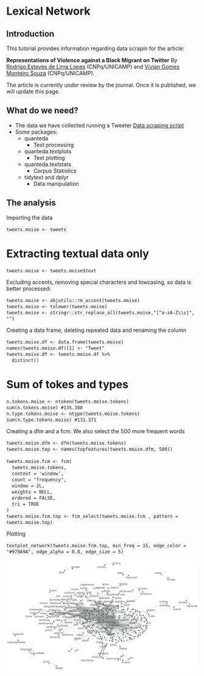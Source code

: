# Lexical Network

## Introduction

This tutorial provides information regarding data scrapin for the article:

**Representations of Violence against a Black Migrant on Twitter** By [Rodrigo Esteves de Lima Lopes](mailto:rll307@unicamp.br) (CNPq/UNICAMP) and [Vivian Gomes Monteiro Souza](mailto:viviangomesms@gmail.com) (CNPq/UNICAMP).

The article is currently under review by the journal. Once it is published, we will update this page.

## What do we need?

-   The data we have collected running a Tweeter [Data scraping script](01_DataScraping.md)
-   Some packages:
    -   quanteda
        -   Text processing
    -   quanteda.textplots
        -   Text plotting
    -   quanteda.textstats
        -   Corpus Statistics
    -   tidytext and dplyr
        -   Data manipulation

## The analysis

Importing the data

```         
tweets.moise <- tweets
```

# Extracting textual data only

```         
tweets.moise <- tweets.moise$text
```

Excluding accents, removing special characters and lowcasing, so data is better processed:

```         
tweets.moise <- abjutils::rm_accent(tweets.moise)
tweets.moise <- tolower(tweets.moise)
tweets.moise <- stringr::str_replace_all(tweets.moise,"[^a-zA-Z\\s]", "")
```

Creating a data frame, deleting repeated data and renaming the column

```         
tweets.moise.df <- data.frame(tweets.moise)
names(tweets.moise.df)[1] <- "Tweet"
tweets.moise.df <- tweets.moise.df %>%
  distinct()
```

# Sum of tokes and types

```         
n.tokens.moise <- ntoken(tweets.moise.tokens)
sum(n.tokens.moise) #135.388
n.type.tokens.moise <- ntype(tweets.moise.tokens)
sum(n.type.tokens.moise) #131.371
```

Creating a dfm and a fcm. We also select the 500 more frequent words

```         
tweets.moise.dfm <- dfm(tweets.moise.tokens)
tweets.moise.top <- names(topfeatures(tweets.moise.dfm, 500))

tweets.moise.fcm <- fcm(
  tweets.moise.tokens,
  context = 'window',
  count = "frequency",
  window = 2L,
  weights = NULL,
  ordered = FALSE,
  tri = TRUE
)
tweets.moise.fcm.top <- fcm_select(tweets.moise.fcm , pattern = tweets.moise.top)
```

Plotting

```         
textplot_network(tweets.moise.fcm.top, min_freq = 15, edge_color = "#979A9A", edge_alpha = 0.8, edge_size = 5)
```

![Lexical Network](images/rede.png)
